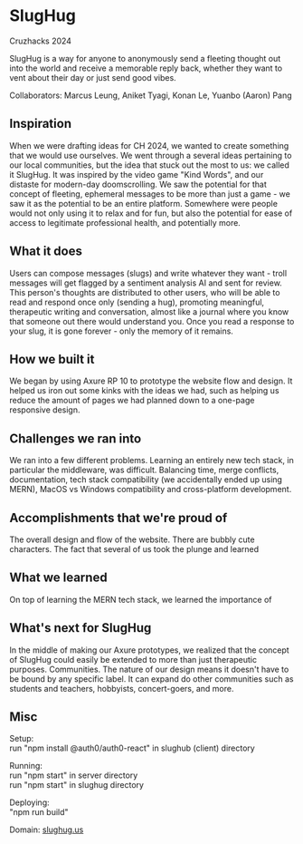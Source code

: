 # SlugHug
Cruzhacks 2024

SlugHug is a way for anyone to anonymously send a fleeting thought out into the world and receive a memorable reply back, whether they want to vent about their day or just send good vibes. 

Collaborators: Marcus Leung, Aniket Tyagi, Konan Le, Yuanbo (Aaron) Pang

## Inspiration
When we were drafting ideas for CH 2024, we wanted to create something that we would use ourselves. We went through a several ideas pertaining to our local communities, but the idea that stuck out the most to us: we called it SlugHug. It was inspired by the video game "Kind Words", and our distaste for modern-day doomscrolling. We saw the potential for that concept of fleeting, ephemeral messages to be more than just a game - we saw it as the potential to be an entire platform. Somewhere were people would not only using it to relax and for fun, but also the potential for ease of access to legitimate professional health, and potentially more.

## What it does
Users can compose messages (slugs) and write whatever they want - troll messages will get flagged by a sentiment analysis AI and sent for review. This person's thoughts are distributed to other users, who will be able to read and respond once only (sending a hug), promoting meaningful, therapeutic writing and conversation, almost like a journal where you know that someone out there would understand you. Once you read a response to your slug, it is gone forever - only the memory of it remains.

## How we built it
We began by using Axure RP 10 to prototype the website flow and design. It helped us iron out some kinks with the ideas we had, such as helping us reduce the amount of pages we had planned down to a one-page responsive design. 

## Challenges we ran into
We ran into a few different problems. Learning an entirely new tech stack, in particular the middleware, was difficult. Balancing time, merge conflicts, documentation, tech stack compatibility (we accidentally ended up using MERN), MacOS vs Windows compatibility and cross-platform development. 

## Accomplishments that we're proud of
The overall design and flow of the website. There are bubbly cute characters. The fact that several of us took the plunge and learned 

## What we learned
On top of learning the MERN tech stack, we learned the importance of

## What's next for SlugHug
In the middle of making our Axure prototypes, we realized that the concept of SlugHug could easily be extended to more than just therapeutic purposes. Communities. The nature of our design means it doesn't have to be bound by any specific label. It can expand do other communities such as students and teachers, hobbyists, concert-goers, and more.

## Misc

Setup:     
run "npm install @auth0/auth0-react" in slughub (client) directory

Running:      
run "npm start" in server directory         
run "npm start" in slughug directory        

Deploying:       
"npm run build"      

Domain: [slughug.us](https://www.slughug.us/)





